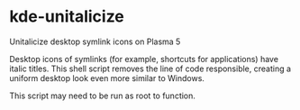 # kde-unitalicize
Unitalicize desktop symlink icons on Plasma 5

Desktop icons of symlinks (for example, shortcuts for applications) have italic titles. This shell script removes the line of code responsible, creating a uniform desktop look even more similar to Windows.

This script may need to be run as root to function.
